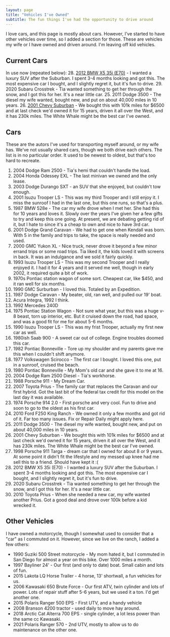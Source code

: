 ```yaml
---
layout: page
title: "Vehicles I've Owned"
subtitle: The fun things I've had the opportunity to drive around
---
```


I love cars, and this page is mostly about cars. However, I've started to have other vehicles over time, so I added a section for those. These are vehicles my wife or I have owned and driven around. I'm leaving off kid vehicles.

## Current Cars

In use now (repeated below):
28. [2012 BMW X5 35i (E70)](/thoughts/bmwx5/) - I wanted a luxury SUV after the Suburban. I spent 3-4 months looking and got this. The most expensive car I bought, and I slightly regret it, but it's fun to drive.
29. 2020  Subaru Crosstrek - Tia wanted something to get her through the snow, and I got this for her. It's a near little car.
25. 2011 Dodge 3500 - The diesel my wife wanted, bought new, and put on about 40,000 miles in 10 years.
26. [2001 Chevy Suburban](/thoughts/Suburban2001/) - We bought this with 101k miles for $6500 and at last check we'd owned it for 15 years, driven it all over the West, and it has 230k miles. The White Whale might be the best car I've owned.
## Cars

These are the autors I've used for transporting myself around, or my wife has. We've not usually shared cars, though we both drive each others. The list is in no particular order. It used to be newest to oldest, but that's too hard to recreate.

1. 2004 Dodge Ram 2500 - Tia's hemi that couldn't handle the load.
2. 2004 Honda Odessey EXL - The last minivan we owned and the only lease.
3. 2003 Dodge Durango SXT - an SUV that she enjoyed, but couldn't tow enough.
4. 2001 Isuzu Trooper LS - This was my third Trooper and I still enjoy it. I miss the sunroof I had in the last one, but this one runs, so that's a plus.
5. 1987 BMW 528e - The car my wife drove when I met her. She had this for 10 years and loves it. Slowly over the years I've given her a few gifts to try and keep this one going. At present, we are debating getting rid of it, but I hate to since it's a cheap to own and nice to have 3rd car.
6. 2001 Dodge Grand Caravan - We had to get one when Kendall was born. With 5 in the family and trips to take, the space is really needed and used.
7. 2000 GMC Yukon XL - Nice truck, never drove it beyond a few minor errand trips or some road trips. Tia liked it, the kids loved it with screens in back. It was an indulgance and we sold it fairly quickly.
8. 1993 Isuzu Trooper LS - This was my second Trooper and I really enjoyed it. I had it for 4 years and it served me well, though in early 2002, it required quite a bit of work.
9. 1970s Pontiac station wagon of some sort. Cheapest car, like $450, and it ran well for six months.
10. 1990 GMC Surburban - I loved this. Totaled by an Expedition.
11. 1987 Dodge Caravan - My beater, old, ran well, and pulled our 19' boat.
12. Acura Integra, 1992 I think.
13. 1992 Mercedes 240D
14. 1975 Pontiac Station Wagon - Not sure what year, but this was a huge v-8 beast, torn up interior, etc. But it cruised down the road, had space, and was a good fit for me for about 5-6 months.
15. 1990 Isuzu Trooper LS - This was my frist Trooper, actually my first new car as well.
16. 1980ish Saab 900 - A sweet car out of college. Engine troubles doomed this car.
17. 1982 Pontiac Bonneville - Tore up my shoulder and my parents gave me this when I couldn't shift anymore.
18. 1977 Volkswagen Scirocco - The first car I bought. I loved this one, put in a sunroof, cruised the beach.
19. 1980 Pontiac Bonneville - My Mom's old car and she gave it to me at 16.
20. 2004 Dodge Ram 2500 Diesel - Tia's workhorse.
21. 1988 Porsche 911 - My Dream Car.
22. 2007 Toyota Prius - The family car that replaces the Caravan and our first hybrid. Got the last bit of the federal tax credit for this model on the last day it was available.
23. 1974 Porsche 914 2.0 - First porsche and very cool. Fun to drive and soon to go to the oldest as his first car.
24. 2010 Ford F250 King Ranch - We owned it only a few months and got rid of it. Far too many issues. Fix or Repair Daily might apply here.
25. 2011 Dodge 3500 - The diesel my wife wanted, bought new, and put on about 40,000 miles in 10 years.
26. 2001 Chevy Suburban - We bought this with 101k miles for $6500 and at last check we'd owned it for 15 years, driven it all over the West, and it has 230k miles. The White Whale might be the best car I've owned.
27. 1998 Porsche 911 Targa - dream car that I owned for about 8 or 9 years. At some point it didn't fit the lifestyle and my messed up knee had me sell this to a friend. Should have kept it :(
28. 2012 BMW X5 35i (E70) - I wanted a luxury SUV after the Suburban. I spent 3-4 months looking and got this. The most expensive car I bought, and I slightly regret it, but it's fun to drive.
29. 2020  Subaru Crosstrek - Tia wanted something to get her through the snow, and I got this for her. It's a near little car.
30. 2010 Toyota Prius - When she needed a new car, my wife wanted another Prius. Got a good deal and drove over 100k before a kid wrecked it.


## Other Vehicles

I have owned a motorcycle, though I somewhat used to consider that a "car" as I commuted on it. However, since we live on the ranch, I added a few others:

- 1990 Suziki 500 Street motorcycle - My mom hated it, but I commuted in San Diego for almost a year on this bike. Over 1000 miles a month.
- 1997 Bayliner 24' - Our first (and only to date) boat. Small cabin and lots of fun.
- 2015 Lakota LQ Horse Trailer - 4 horse, 13' shortwall, a fun vehicles for us.
- 2006 Kawasaki 650 Brute Force - Our first ATV, twin cylinder and lots of power. Lots of repair stuff after 5-6 years, but we used it a ton. I'd get another one.
- 2015 Polaris Ranger 500 EPS - First UTV, and a handy vehicle
- 2008 Branson 4200 tractor - used daily to move hay around.
- 2018 Arctic Cat Alterra 700 EPS - single cylinder, a lot less power than the same cc Kawasaki.
- 2021 Polaris Ranger 570 - 2nd UTV, mostly to allow us to do maintenance on the other one.
